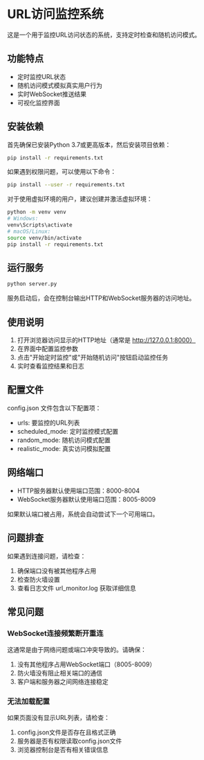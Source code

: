 # URL访问监控系统

这是一个用于监控URL访问状态的系统，支持定时检查和随机访问模式。

## 功能特点

- 定时监控URL状态
- 随机访问模式模拟真实用户行为
- 实时WebSocket推送结果
- 可视化监控界面

## 安装依赖

首先确保已安装Python 3.7或更高版本，然后安装项目依赖：

```bash
pip install -r requirements.txt
```

如果遇到权限问题，可以使用以下命令：

```bash
pip install --user -r requirements.txt
```

对于使用虚拟环境的用户，建议创建并激活虚拟环境：

```bash
python -m venv venv
# Windows:
venv\Scripts\activate
# macOS/Linux:
source venv/bin/activate
pip install -r requirements.txt
```

## 运行服务

```bash
python server.py
```

服务启动后，会在控制台输出HTTP和WebSocket服务器的访问地址。

## 使用说明

1. 打开浏览器访问显示的HTTP地址（通常是 http://127.0.0.1:8000）
2. 在界面中配置监控参数
3. 点击"开始定时监控"或"开始随机访问"按钮启动监控任务
4. 实时查看监控结果和日志

## 配置文件

config.json 文件包含以下配置项：

- urls: 要监控的URL列表
- scheduled_mode: 定时监控模式配置
- random_mode: 随机访问模式配置
- realistic_mode: 真实访问模拟配置

## 网络端口

- HTTP服务器默认使用端口范围：8000-8004
- WebSocket服务器默认使用端口范围：8005-8009

如果默认端口被占用，系统会自动尝试下一个可用端口。

## 问题排查

如果遇到连接问题，请检查：

1. 确保端口没有被其他程序占用
2. 检查防火墙设置
3. 查看日志文件 url_monitor.log 获取详细信息

## 常见问题

### WebSocket连接频繁断开重连

这通常是由于网络问题或端口冲突导致的。请确保：

1. 没有其他程序占用WebSocket端口（8005-8009）
2. 防火墙没有阻止相关端口的通信
3. 客户端和服务器之间网络连接稳定

### 无法加载配置

如果页面没有显示URL列表，请检查：

1. config.json文件是否存在且格式正确
2. 服务器是否有权限读取config.json文件
3. 浏览器控制台是否有相关错误信息